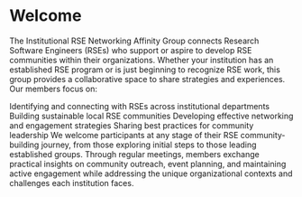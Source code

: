 # Welcome

The Institutional RSE Networking Affinity Group connects Research Software Engineers (RSEs) who support or aspire to develop RSE communities within their organizations. Whether your institution has an established RSE program or is just beginning to recognize RSE work, this group provides a collaborative space to share strategies and experiences. Our members focus on:

Identifying and connecting with RSEs across institutional departments
Building sustainable local RSE communities
Developing effective networking and engagement strategies
Sharing best practices for community leadership
We welcome participants at any stage of their RSE community-building journey, from those exploring initial steps to those leading established groups. Through regular meetings, members exchange practical insights on community outreach, event planning, and maintaining active engagement while addressing the unique organizational contexts and challenges each institution faces.
